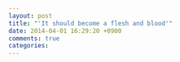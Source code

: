 ```yaml
---
layout: post
title: "'It should become a flesh and blood'"
date: 2014-04-01 16:29:20 +0900
comments: true
categories: 
---
```

